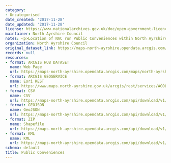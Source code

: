 ```yaml
---
category:
- Uncategorised
date_created: '2017-11-28'
date_updated: '2017-11-28'
license: https://www.nationalarchives.gov.uk/doc/open-government-licence/version/3/
maintainer: North Ayrshire Council
notes: <p>Location of NAC run Public Conveniences within North Ayrshire</p>
organization: North Ayrshire Council
original_dataset_link: https://maps-north-ayrshire.opendata.arcgis.com/maps/north-ayrshire::public-conveniences
records: null
resources:
- format: ARCGIS HUB DATASET
  name: Web Page
  url: https://maps-north-ayrshire.opendata.arcgis.com/maps/north-ayrshire::public-conveniences
- format: ARCGIS GEOSERVICE
  name: Esri REST
  url: https://www.maps.north-ayrshire.gov.uk/arcgis/rest/services/AGOL//Open_Data_Portal2/FeatureServer/30
- format: CSV
  name: CSV
  url: https://maps-north-ayrshire.opendata.arcgis.com/api/download/v1/items/df3d3a3733a543d2984927de0e24e50a/csv?layers=30
- format: GEOJSON
  name: GeoJSON
  url: https://maps-north-ayrshire.opendata.arcgis.com/api/download/v1/items/df3d3a3733a543d2984927de0e24e50a/geojson?layers=30
- format: ZIP
  name: Shapefile
  url: https://maps-north-ayrshire.opendata.arcgis.com/api/download/v1/items/df3d3a3733a543d2984927de0e24e50a/shapefile?layers=30
- format: KML
  name: KML
  url: https://maps-north-ayrshire.opendata.arcgis.com/api/download/v1/items/df3d3a3733a543d2984927de0e24e50a/kml?layers=30
schema: default
title: Public Conveniences
---
```

